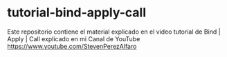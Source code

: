 # tutorial-bind-apply-call
Este repositorio contiene el material explicado en el video tutorial de Bind | Apply | Call explicado en mi Canal de YouTube https://www.youtube.com/StevenPerezAlfaro
